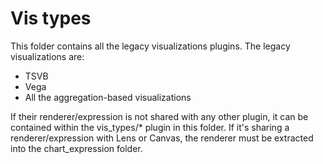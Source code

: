# Vis types

This folder contains all the legacy visualizations plugins. The legacy visualizations are:
- TSVB
- Vega
- All the aggregation-based visualizations

 If their renderer/expression is not shared with any other plugin, it can be contained within the vis_types/* plugin in this folder. If it's sharing a renderer/expression with Lens or Canvas, the renderer must be extracted into the chart_expression folder.
